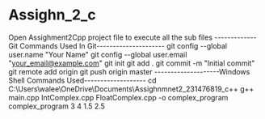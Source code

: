 # Assighn_2_c
Open Assighment2Cpp project file to execute all the sub files
-------------Git Commands Used In Git---------------------
git config --global user.name "Your Name"
git config --global user.email "your_email@example.com"
git init
git add .
git commit -m "Initial commit"
git remote add origin 
git push origin master
--------------------Windows Shell Commands Used-------------------
cd C:\Users\walee\OneDrive\Documents\Assighnmnet2_231476819_c++
g++ main.cpp IntComplex.cpp FloatComplex.cpp -o complex_program
complex_program 3 4 1.5 2.5


